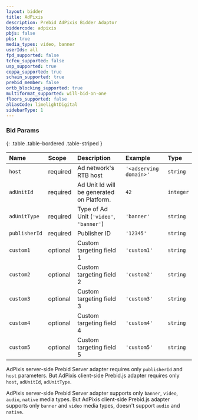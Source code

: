 ```yaml
---
layout: bidder
title: AdPixis
description: Prebid AdPixis Bidder Adaptor
biddercode: adpixis
pbjs: false
pbs: true
media_types: video, banner
userIds: all
fpd_supported: false
tcfeu_supported: false
usp_supported: true
coppa_supported: true
schain_supported: true
prebid_member: false
ortb_blocking_supported: true
multiformat_supported: will-bid-on-one
floors_supported: false
aliasCode: limelightDigital
sidebarType: 1
---
```


### Bid Params

{: .table .table-bordered .table-striped }

| Name          | Scope    | Description                                                   | Example                | Type      |
|:--------------|:---------|:--------------------------------------------------------------|:-----------------------|:----------|
| `host`        | required | Ad network's RTB host                                         | `'<adserving domain>'` | `string`  |
| `adUnitId`    | required | Ad Unit Id will be generated on <Public title name> Platform. | `42`                   | `integer` |
| `adUnitType`  | required | Type of Ad Unit (`'video'`, `'banner'`)                       | `'banner'`             | `string`  |
| `publisherId` | required | Publisher ID                                                  | `'12345'`              | `string`  |
| `custom1`     | optional | Custom targeting field 1                                      | `'custom1'`            | `string`  |
| `custom2`     | optional | Custom targeting field 2                                      | `'custom2'`            | `string`  |
| `custom3`     | optional | Custom targeting field 3                                      | `'custom3'`            | `string`  |
| `custom4`     | optional | Custom targeting field 4                                      | `'custom4'`            | `string`  |
| `custom5`     | optional | Custom targeting field 5                                      | `'custom5'`            | `string`  |

AdPixis server-side Prebid Server adapter requires only `publisherId` and `host` parameters. But AdPixis client-side Prebid.js adapter requires only `host`, `adUnitId`, `adUnitType`.

AdPixis server-side Prebid Server adapter supports only `banner`, `video`, `audio`, `native` media types. But AdPixis client-side Prebid.js adapter supports only `banner` and `video` media types, doesn't support `audio` and `native`.
